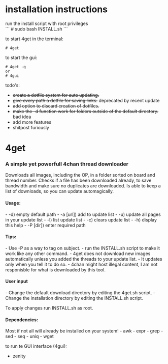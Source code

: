 <h1>installation instructions</h1>
run the install script with root privileges<br />
```
# sudo bash INSTALL.sh
```

to start 4get in the terminal:
```
# 4get
```

to start the gui:
```
# 4get -g
or
# 4gui
```

todo's:
- ~~create a dotfile system for auto updating.~~
- ~~give every path a dotfile for saving links.~~ deprecated by recent update
- ~~add option to discard creation of dotfiles.~~
- ~~make the -d function work for folders outside of the default directory.~~ bad idea
- add more features
- shitpost furiously


<h1>4get</h1>
<h3>A simple yet powerfull 4chan thread downloader</h3>

Downloads all images, including the OP, in a folder sorted on board and thread number.
Checks if a file has been downloaded already, to save bandwidth and make sure no duplicates are downloaded.
Is able to keep a list of downloads, so you can update automagically.

<h4>Usage:</h4>
- -d)        empty default path
- -a [url])  add to update list
- -u)        update all pages in your update list
- -l)        list update list
- -c)        clears update list
- -h)        display this help
- -P [dir])  enter required path

<h4>Tips:</h4>
- Use -P as a way to tag on subject.
- run the INSTALL.sh script to make it work like any other command.
- 4get does not download new images automatically unless you added the threads to your update list.
- It updates only when you tell it to do so.
- 4chan might host illegal content, I am not responisble for what is downloaded by this tool.

<h4>User input</h4>
- Change the default download directory by editing the 4get.sh script.
- Change the installation directory by editing the INSTALL.sh script.

To apply changes run INSTALL.sh as root.

<h4>Dependencies:</h4>
Most if not all will already be installed on your system!
- awk
- expr
- grep
- sed
- seq
- uniq
- wget

to run te GUI interface (4gui):
- zenity
